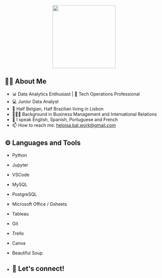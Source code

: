 <div id="header" align="center">
  <img src="https://media.giphy.com/media/Jz7eUZut4DSl04bz2q/giphy.gif" width="200"/>
</div>

## 👩‍💻 About Me

- 📊 Data Analytics Enthusiast | 🚀 Tech Operations Professional
- 💻 Junior Data Analyst
- 📍 Half Belgian, Half Brazilian living in Lisbon
- 👨🏼‍🎓 Background in Business Management and International Relations
- 💬 I speak English, Spanish, Portuguese and French
- 📫 How to reach me: heloisa.bal.work@gmail.com

## ⚙ Languages and Tools
- Python
- Jupyter
- VSCode
- MySQL
- PostgreSQL
- Microsoft Office / Gsheets
- Tableau
- Git
- Trello
- Canva
- Beautiful Soup

- ## 🔗 Let's connect!

    
